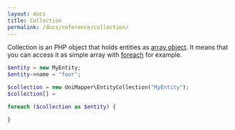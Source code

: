 ```yaml
---
layout: docs
title: Collection
permalink: /docs/reference/collection/
---
```


Collection is an PHP object that holds entities as [array object](http://www.php.net/manual/en/class.arrayobject.php). It means that you can access it as simple array with [foreach](http://www.php.net/manual/en/control-structures.foreach.php) for example.

```php
$entity = new MyEntity;
$entity->name = "foor";

$collection = new UniMapper\EntityCollection("MyEntity");
$collection[] =

foreach ($collection as $entity) {

}
```